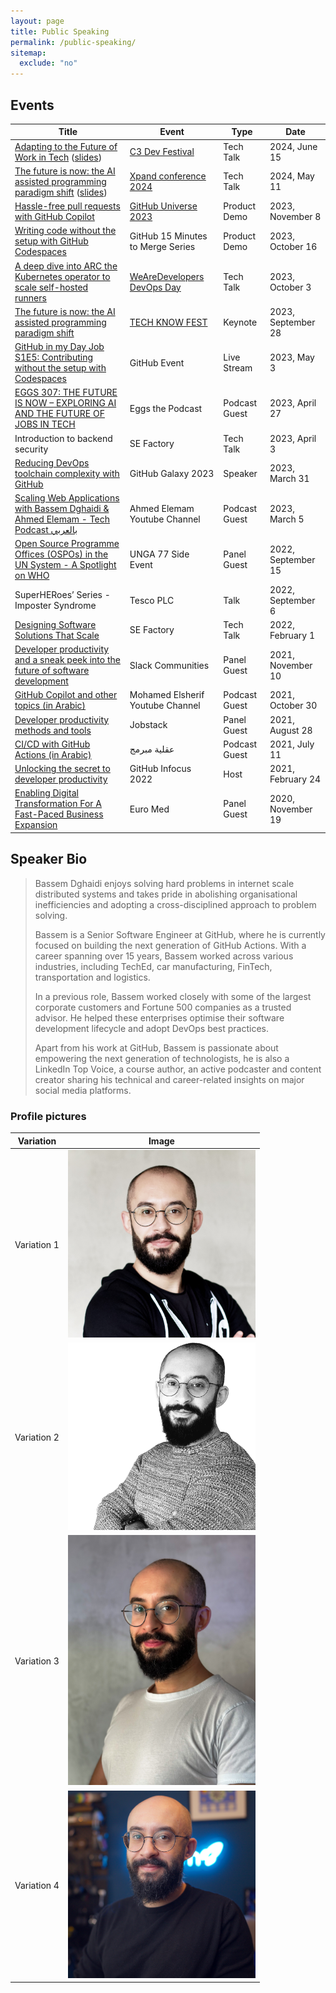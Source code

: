 ```yaml
---
layout: page
title: Public Speaking
permalink: /public-speaking/
sitemap:
  exclude: "no"
---
```


## Events

| Title                                                                                                                                                                                                                                  | Event                                                                                       | Type          | Date               |
| -------------------------------------------------------------------------------------------------------------------------------------------------------------------------------------------------------------------------------------- | ------------------------------------------------------------------------------------------- | ------------- | ------------------ |
| [Adapting to the Future of Work in Tech](https://youtu.be/Uzb61s9eyf0?si=QW8HBcJcyimqpGWV) ([slides](/assets/static/2024/05/The-future-of-software-engineering_2024.pdf))                                                              | [C3 Dev Festival](https://c3fest.com/)                                                      | Tech Talk     | 2024, June 15      |
| [The future is now: the AI assisted programming paradigm shift](https://www.youtube.com/watch?v=AFNskUcyTGU) ([slides](/assets/static/2024/05/The-future-of-software-engineering_2024.pdf))                                            | [Xpand conference 2024](https://www.xpandconf.com/)                                         | Tech Talk     | 2024, May 11       |
| [Hassle-free pull requests with GitHub Copilot](https://www.youtube.com/watch?v=CXEJ5FhHIfo)                                                                                                                                           | [GitHub Universe 2023](https://githubuniverse.com/)                                         | Product Demo  | 2023, November 8   |
| [Writing code without the setup with GitHub Codespaces](https://www.youtube.com/watch?v=I3UmeNf80e4)                                                                                                                                   | GitHub 15 Minutes to Merge Series                                                           | Product Demo  | 2023, October 16   |
| [A deep dive into ARC the Kubernetes operator to scale self-hosted runners](https://www.youtube.com/live/MZg9sY_NQ_U?si=Vv1LZ5Qx85dNgRDH)                                                                                              | [WeAreDevelopers DevOps Day](https://www.wearedevelopers.com/event/devops-day-october-2023) | Tech Talk     | 2023, October 3    |
| [The future is now: the AI assisted programming paradigm shift](https://www.linkedin.com/feed/update/urn:li:activity:7117418708699869184/)                                                                                             | [TECH KNOW FEST](https://www.thenextgen.nl/events/techknowfest)                             | Keynote       | 2023, September 28 |
| [GitHub in my Day Job S1E5: Contributing without the setup with Codespaces](https://www.youtube.com/watch?v=mBsvSFbcujg)                                                                                                               | GitHub Event                                                                                | Live Stream   | 2023, May 3        |
| [EGGS 307: THE FUTURE IS NOW – EXPLORING AI AND THE FUTURE OF JOBS IN TECH](https://www.eggscast.com/photos/eggs-307-the-future-is-now-exploring-ai-and-the-future-of-jobs-in-tech-with-bassem-dghaidi)                                | Eggs the Podcast                                                                            | Podcast Guest | 2023, April 27     |
| Introduction to backend security                                                                                                                                                                                                       | SE Factory                                                                                  | Tech Talk     | 2023, April 3      |
| [Reducing DevOps toolchain complexity with GitHub](https://youtu.be/o2QgGM-kgmY)                                                                                                                                                       | GitHub Galaxy 2023                                                                          | Speaker       | 2023, March 31     |
| [Scaling Web Applications with Bassem Dghaidi & Ahmed Elemam - Tech Podcast بالعربي](https://www.youtube.com/watch?v=mN8l4Zuy8e8)                                                                                                      | Ahmed Elemam Youtube Channel                                                                | Podcast Guest | 2023, March 5      |
| [Open Source Programme Offices (OSPOs) in the UN System - A Spotlight on WHO](https://youtu.be/mf5tUbhi9Q4)                                                                                                                            | UNGA 77 Side Event                                                                          | Panel Guest   | 2022, September 15 |
| SuperHERoes’ Series - Imposter Syndrome                                                                                                                                                                                                | Tesco PLC                                                                                   | Talk          | 2022, September 6  |
| [Designing Software Solutions That Scale](https://youtu.be/5H8pY99yLTw)                                                                                                                                                                | SE Factory                                                                                  | Tech Talk     | 2022, February 1   |
| [Developer productivity and a sneak peek into the future of software development](https://slackcommunity.com/events/details/slack-amsterdam-presents-developer-productivity-and-a-sneak-peek-into-the-future-of-software-development/) | Slack Communities                                                                           | Panel Guest   | 2021, November 10  |
| [GitHub Copilot and other topics (in Arabic)](https://www.youtube.com/watch?v=MqLfkH9ehjQ)                                                                                                                                             | Mohamed Elsherif Youtube Channel                                                            | Podcast Guest | 2021, October 30   |
| [Developer productivity methods and tools](https://jobstack.talentsarena.net/)                                                                                                                                                         | Jobstack                                                                                    | Panel Guest   | 2021, August 28    |
| [CI/CD with GitHub Actions (in Arabic)](https://www.youtube.com/watch?v=CYj3eoQu1FM)                                                                                                                                                   | عقلية مبرمج                                                                                 | Podcast Guest | 2021, July 11      |
| [Unlocking the secret to developer productivity](https://infocus.github.com/sessions/unlocking-the-secret-to-developer-productivity/)                                                                                                  | GitHub Infocus 2022                                                                         | Host          | 2021, February 24  |
| [Enabling Digital Transformation For A Fast-Paced Business Expansion](https://berytech.org/events/euro-med-scale-up-innovation-day/)                                                                                                   | Euro Med                                                                                    | Panel Guest   | 2020, November 19  |

## Speaker Bio

> Bassem Dghaidi enjoys solving hard problems in internet scale distributed systems and takes pride in abolishing organisational inefficiencies and adopting a cross-disciplined approach to problem solving.
>
> Bassem is a Senior Software Engineer at GitHub, where he is currently focused on building the next generation of GitHub Actions. With a career spanning over 15 years, Bassem worked across various industries, including TechEd, car manufacturing, FinTech, transportation and logistics.
>
> In a previous role, Bassem worked closely with some of the largest corporate customers and Fortune 500 companies as a trusted advisor. He helped these enterprises optimise their software development lifecycle and adopt DevOps best practices.
>
> Apart from his work at GitHub, Bassem is passionate about empowering the next generation of technologists, he is also a LinkedIn Top Voice, a course author, an active podcaster and content creator sharing his technical and career-related insights on major social media platforms.

### Profile pictures

| Variation   | Image                                                                                                                                                                                                        |
| ----------- | ------------------------------------------------------------------------------------------------------------------------------------------------------------------------------------------------------------ |
| Variation 1 | <a href="/assets/img/bio/profile_square_2759x2759.jpg" target="_blank"><img alt="bassem dghaidi profile picture variation 1" width="300" src="/assets/img/bio/profile_square_2759x2759.jpg" /></a>           |
| Variation 2 | <a href="/assets/img/bio/profile_bassem_2527x.jpg" target="_blank"><img alt="bassem dghaidi profile picture variation 2" width="300" src="/assets/img/bio/profile_bassem_1436x.png" /></a>                   |
| Variation 3 | <a href="/assets/img/bio/profile_bassem_vertical_x2048.jpg" target="_blank"><img alt="bassem dghaidi profile picture variation 3" width="300" src="/assets/img/bio/profile_bassem_vertical_x2048.jpg" /></a> |
| Variation 4 | <a href="/assets/img/bio/bassem_3_1080x1080.png" target="_blank"><img alt="bassem dghaidi profile picture variation 4" width="300" src="/assets/img/bio/bassem_3_1080x1080.png" /></a>                       |
